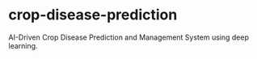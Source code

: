 # crop-disease-prediction
AI-Driven Crop Disease Prediction and Management System using deep learning.
